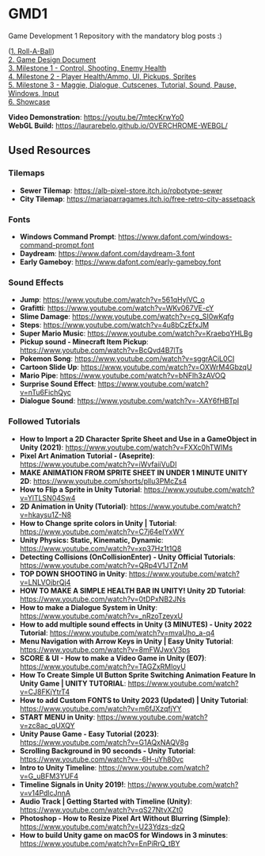 # GMD1
Game Development 1 Repository with the mandatory blog posts :)

([1. Roll-A-Ball](https://github.com/laurarebelo/GMD1/tree/main/blog-posts/1-roll-a-ball))  
[2. Game Design Document](https://github.com/laurarebelo/GMD1/blob/main//blog-posts/2-gdd)  
[3. Milestone 1 - Control, Shooting, Enemy Health](https://github.com/laurarebelo/GMD1/blob/main//blog-posts/3-milestone-1)  
[4. Milestone 2 - Player Health/Ammo, UI, Pickups, Sprites](https://github.com/laurarebelo/GMD1/blob/main//blog-posts/4-milestone-2)  
[5. Milestone 3 - Maggie, Dialogue, Cutscenes, Tutorial, Sound, Pause, Windows, Input](https://github.com/laurarebelo/GMD1/blob/main//blog-posts/5-milestone-3)  
[6. Showcase](https://github.com/laurarebelo/GMD1/blob/main//blog-posts/6-final)  

**Video Demonstration**: https://youtu.be/7mtecKrwYo0  
**WebGL Build:** https://laurarebelo.github.io/OVERCHROME-WEBGL/

## Used Resources

### Tilemaps
- **Sewer Tilemap**: https://alb-pixel-store.itch.io/robotype-sewer  
- **City Tilemap**: https://mariaparragames.itch.io/free-retro-city-assetpack

### Fonts
- **Windows Command Prompt**: https://www.dafont.com/windows-command-prompt.font
- **Daydream**: https://www.dafont.com/daydream-3.font
- **Early Gameboy**: https://www.dafont.com/early-gameboy.font

### Sound Effects
- **Jump**: https://www.youtube.com/watch?v=561qHylVC_o
- **Grafitti**: https://www.youtube.com/watch?v=WKv067VE-cY
- **Slime Damage**: https://www.youtube.com/watch?v=cg_SI0wKqfg
- **Steps**: https://www.youtube.com/watch?v=4u8bCzEfxJM
- **Super Mario Music**: https://www.youtube.com/watch?v=KraebqYHLBg
- **Pickup sound - Minecraft Item Pickup**: https://www.youtube.com/watch?v=BcQvd4B7lTs
- **Pokemon Song**: https://www.youtube.com/watch?v=sggrACiL0CI
- **Cartoon Slide Up**: https://www.youtube.com/watch?v=OXWrM4GbzqU
- **Mario Pipe**: https://www.youtube.com/watch?v=bNFlh3zAVOQ
- **Surprise Sound Effect**: https://www.youtube.com/watch?v=nTu6FichQyc
- **Dialogue Sound**: https://www.youtube.com/watch?v=-XAY6fHBTpI

### Followed Tutorials
- **How to Import a 2D Character Sprite Sheet and Use in a GameObject in Unity (2021)**: https://www.youtube.com/watch?v=FXXc0hTWIMs
- **Pixel Art Animation Tutorial - (Aseprite)**: https://www.youtube.com/watch?v=iWvfaiiVuDI
- **MAKE ANIMATION FROM SPRITE SHEET IN UNDER 1 MINUTE UNITY 2D**: https://www.youtube.com/shorts/pllu3PMcZs4
- **How to Flip a Sprite in Unity Tutorial**: https://www.youtube.com/watch?v=YlTLSN04Sw4
- **2D Animation in Unity (Tutorial)**: https://www.youtube.com/watch?v=hkaysu1Z-N8
- **How to Change sprite colors in Unity | Tutorial**: https://www.youtube.com/watch?v=C7j64eIYxWY
- **Unity Physics: Static, Kinematic, Dynamic**: https://www.youtube.com/watch?v=xp37Hz1t1Q8
- **Detecting Collisions (OnCollisionEnter) - Unity Official Tutorials**: https://www.youtube.com/watch?v=QRp4V1JTZnM
- **TOP DOWN SHOOTING in Unity**: https://www.youtube.com/watch?v=LNLVOjbrQj4
- **HOW TO MAKE A SIMPLE HEALTH BAR IN UNITY! Unity 2D Tutorial**: https://www.youtube.com/watch?v=0tDPxNB2JNs
- **How to make a Dialogue System in Unity**: https://www.youtube.com/watch?v=_nRzoTzeyxU
- **How to add multiple sound effects in Unity (3 MINUTES) - Unity 2022 Tutorial**: https://www.youtube.com/watch?v=mvaUho_a-q4
- **Menu Navigation with Arrow Keys in Unity | Easy Unity Tutorial**: https://www.youtube.com/watch?v=8mFWJwxV3ps
- **SCORE & UI - How to make a Video Game in Unity (E07)**: https://www.youtube.com/watch?v=TAGZxRMloyU
- **How To Create Simple UI Button Sprite Switching Animation Feature In Unity Game | UNITY TUTORIAL**: https://www.youtube.com/watch?v=CJ8FKjYtrT4
- **How to add Custom FONTS to Unity 2023 (Updated) | Unity Tutorial**: https://www.youtube.com/watch?v=m6fJXzqfjYY
- **START MENU in Unity**: https://www.youtube.com/watch?v=zc8ac_qUXQY
- **Unity Pause Game - Easy Tutorial (2023)**: https://www.youtube.com/watch?v=G1AQxNAQV8g
- **Scrolling Background in 90 seconds - Unity Tutorial**: https://www.youtube.com/watch?v=-6H-uYh80vc
- **Intro to Unity Timeline**: https://www.youtube.com/watch?v=G_uBFM3YUF4
- **Timeline Signals in Unity 2019!**: https://www.youtube.com/watch?v=v14PdlcJnnA
- **Audio Track | Getting Started with Timeline (Unity)**: https://www.youtube.com/watch?v=qS27NtvXZt0
- **Photoshop - How to Resize Pixel Art Without Blurring (Simple)**: https://www.youtube.com/watch?v=U23Ydzs-dzQ
- **How to build Unity game on macOS for Windows in 3 minutes**: https://www.youtube.com/watch?v=EnPiRrQ_tBY
